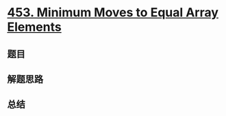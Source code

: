 # [453. Minimum Moves to Equal Array Elements](https://leetcode.com/problems/minimum-moves-to-equal-array-elements/)

## 题目


## 解题思路


## 总结


